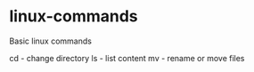 # linux-commands
Basic linux commands

cd - change directory
ls - list content
mv - rename or move files
